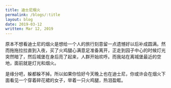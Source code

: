 ```yaml
---
title: 迪士尼烟火
permalink: /blogs/:title
layout: blog
date: 2019-03-12
written: Mar 12, 2019
---
```


原本不想看迪士尼的烟火是想给一个人的旅行刻意留一点遗憾好以后补成圆满。然而拖拖拉拉直到入夜，买了火鸡腿心满意足准备离开，正走到园子中心的时候灯光突然暗了，然后城堡在身后亮了起来，人群开始欢呼。而我站在离城堡最近的空地，面前就是灯光和烟火。

是缘分吧，躲都躲不掉。所以如果你恰好今天晚上也在迪士尼，你或许会在烟火下面看见一个穿着碎花裙的女子，举着一只火鸡腿，热泪盈眶。